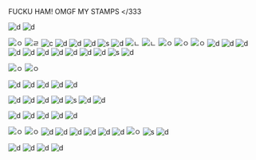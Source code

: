 FUCKU HAM! OMGF MY STAMPS </333

![d](https://media.discordapp.net/attachments/1073270199878418433/1138678576410017922/blinkiesCafe-5i.png?width=187&height=25) ![d](https://media.discordapp.net/attachments/1073270199878418433/1205291607306543154/IMG_7574.webp?ex=65d7d648&is=65c56148&hm=5f2dcaf7b91b91f9b713d4209623e29b19ad1d22052024fc8db1ee871e1e44c1&=&format=webp&width=187&height=25)

![ㅇ](https://supplies.ju.mp/assets/images/gallery01/0383b620.png?v=9163b103) ![ㄹ](https://supplies.ju.mp/assets/images/gallery02/b3829f51.png?v=9163b103) ![c](https://i.imgur.com/PU9ghqb.png) ![d](https://i.imgur.com/zgaRFiu.gif) ![d](https://i.imgur.com/rxe0TCe.gif)  ![d](https://supplies.ju.mp/assets/images/gallery02/e8d85b97.png?v=9163b103) ![s](https://wilardo.crd.co/assets/images/gallery08/eed9c4dc.png?v=a363c8e1) ![d](https://wilardo.crd.co/assets/images/gallery08/029b6ef8.gif?v=a363c8e1) ![ㄴ](https://wilardo.crd.co/assets/images/gallery11/09303a58.png?v=a363c8e1) ![ㄴ](https://wilardo.crd.co/assets/images/gallery08/771bec75.jpg?v=a363c8e1) ![ㅇ](https://wilardo.crd.co/assets/images/gallery10/3213c214.png?v=a363c8e1) ![ㅇ](https://wilardo.crd.co/assets/images/gallery10/0337f01e.png?v=a363c8e1) ![ㅇ](https://wilardo.crd.co/assets/images/gallery13/2170670e.png?v=a363c8e1) ![d](https://media.discordapp.net/attachments/1073270199878418433/1205287315333976065/IMG_7546.gif?ex=65d7d249&is=65c55d49&hm=8760d3864612059c79a6f204745798eb2ef16aadf397e7c1960110cc2b857fe7&=&width=123&height=70) ![d](https://64.media.tumblr.com/7a94455c84272472d9e16d37e018fc53/957bad2c6a46f594-c4/s250x400/fe1aef8f50b3373cff2c6a9ebe6ad56bd6355bce.gifv) ![d](https://y2k.neocities.org/stamps/tumblr_inline_pf6lisXxFI1tjl8rj_500.png) ![d](https://y2k.neocities.org/stamps2/believe___stamp_by_thecandycoating-dac2n2e.gif) ![d](https://y2k.neocities.org/stamps2/tumblr_inline_p81z5lzK3G1uli46t_500.png) 
![d](https://supplies.ju.mp/assets/images/gallery02/885a92a0.png?v=9163b103) ![d](https://media.discordapp.net/attachments/1073270199878418433/1205287317640839248/IMG_7541.png?ex=65d7d249&is=65c55d49&hm=2b4dfb78d7caeec51d20fde04ae6e68fad417cea9c5510f288a127e35c278cfd&=&format=webp&quality=lossless&width=122&height=68) ![d](https://media.discordapp.net/attachments/1073270199878418433/1205289772189487195/IMG_7553.png?ex=65d7d492&is=65c55f92&hm=053673a288961842795ebe7c390af12fd3545a26f24153df01f3830010417492&=&format=webp&quality=lossless&width=122&height=68) ![d](https://media.discordapp.net/attachments/1073270199878418433/1205289772403269642/IMG_7552.png?ex=65d7d492&is=65c55f92&hm=5fb9e398fcc17115a25d40658aba1b7474262fe0f32276784dabfdfe7ae55c83&=&format=webp&quality=lossless&width=122&height=68) ![d](https://media.discordapp.net/attachments/1073270199878418433/1205289773187600384/IMG_7549.png?ex=65d7d493&is=65c55f93&hm=a4f02662ffbf79450501453131558fcbadc0b0ea9eaa0726cb413cd33e25b126&=&format=webp&quality=lossless&width=122&height=68) ![s](https://media.discordapp.net/attachments/1073270199878418433/1205289773447520256/IMG_7548.png?ex=65d7d493&is=65c55f93&hm=efc31621396a630c4aa5b941e17910f2c384324f32523b74e4058e98cfd844e3&=&format=webp&quality=lossless&width=122&height=68) ![d](https://media.discordapp.net/attachments/1073270199878418433/1205289772898062356/IMG_7550.png?ex=65d7d493&is=65c55f93&hm=cbc04f674bf8a5e6b6ef49280b7be288c7051a3227f5bd5a53a0d21ceb38b3e9&=&format=webp&quality=lossless&width=122&height=68) 

![ㅇ](https://wilardo.crd.co/assets/images/gallery10/76d74e22.png?v=a363c8e1) ![ㅇ](https://wilardo.crd.co/assets/images/gallery13/1e31de50.png?v=a363c8e1)

![d](https://media.discordapp.net/attachments/1073270199878418433/1205293868938166402/IMG_7559.png?ex=65d7d863&is=65c56363&hm=b9f817df804b8140f8e753d7c9d113a750bf319ee7bbbaa3dc7e04136c7c9794&=&format=webp&quality=lossless&width=122&height=68) ![d](https://64.media.tumblr.com/6639241485e4d8a44424d5068593d105/2b9a0382a6693131-89/s100x200/d1ee148c3fafb0e367142811eccc5675b843f3de.pnj) ![d](https://media.discordapp.net/attachments/1073270199878418433/1205293868694765578/IMG_7560.png?ex=65d7d863&is=65c56363&hm=ba79c326df6aa0d0d8b896d4faa1c51329eb573d89d885bbcb221a1b5bfacec9&=&format=webp&quality=lossless&width=122&height=68) ![d](https://media.discordapp.net/attachments/1073270199878418433/1205293868480733204/IMG_7561.png?ex=65d7d863&is=65c56363&hm=83f09a36b2e0ddea51f515ea02c108ca1e5c5a6ae6a79f08d14a75bbf1f4957b&=&format=webp&quality=lossless&width=122&height=68) ![d](https://media.discordapp.net/attachments/1073270199878418433/1205293868262621194/IMG_7562.png?ex=65d7d863&is=65c56363&hm=3e8a48420fbba5e4cdbb3584500178eec06f68512e5e26c5f9c44e9c83975ce6&=&format=webp&quality=lossless&width=122&height=68)

![d](https://media.discordapp.net/attachments/1073270199878418433/1205291607797014568/IMG_7572.png?ex=65d7d648&is=65c56148&hm=3993326d3b6750dc21e0c6414a00e52c55467220ff714aff8e05b4fbe63a93e4&=&format=webp&quality=lossless&width=122&height=67) ![d](https://media.discordapp.net/attachments/1073270199878418433/1205291608019435520/IMG_7571.png?ex=65d7d648&is=65c56148&hm=dfb6521fef38c2618388ec9afce28540e46b0e0e1f7b50c0384e55dde4694ed2&=&format=webp&quality=lossless&width=122&height=67) ![d](https://media.discordapp.net/attachments/1073270199878418433/1205287315870580736/IMG_7545.gif?ex=65d7d249&is=65c55d49&hm=52d69c134c522e712bff1ccbf853680868e507f7d76e939b774a0f63f0758f4e&=&width=131&height=78) ![d](https://media.discordapp.net/attachments/1073270199878418433/1205291607512055808/IMG_7573.webp?ex=65d7d648&is=65c56148&hm=a192742678ac9638f04d70f4cb990a7f1829976fe68bf91b6ef14d49c3334304&=&format=webp&width=122&height=67) ![s](https://media.discordapp.net/attachments/1073270199878418433/1205291608459710534/IMG_7569.png?ex=65d7d648&is=65c56148&hm=cbbdc4341eb5026e771c18814f89d31a670e08f2163d97a9dba1a6ddda633a71&=&format=webp&quality=lossless&width=122&height=68) ![d](https://media.discordapp.net/attachments/1073270199878418433/1205292092041994260/IMG_7577.png?ex=65d7d6bb&is=65c561bb&hm=c3e4ffc66a2c3819249b711d3964ad065937505d4b958609d816582bcbd12132&=&format=webp&quality=lossless&width=120&height=70) ![d](https://media.discordapp.net/attachments/1073270199878418433/1205292092293648395/IMG_7576.png?ex=65d7d6bc&is=65c561bc&hm=80565362ce86b4499a01a3c7f89c9206c44aa4c727ec9730fdc25d6c17b9978d&=&format=webp&quality=lossless&width=120&height=70)

![d](https://media.discordapp.net/attachments/1073270199878418433/1205289771585241098/IMG_7555.gif?ex=65d7d492&is=65c55f92&hm=28a5e80ddd090f728cd3aa6308fac45d300c1ee9f9911fe9cfee340bd3331a47&=&width=123&height=70) ![d](https://media.discordapp.net/attachments/1073270199878418433/1205287317179474032/IMG_7543.png?ex=65d7d249&is=65c55d49&hm=482c79ca3efc5605a6e9ab025894917a9459eda6bbae18edb76c07433df36b27&=&format=webp&quality=lossless&width=122&height=68) ![d](https://media.discordapp.net/attachments/1073270199878418433/1205289771304230932/IMG_7556.png?ex=65d7d492&is=65c55f92&hm=698e8df4058deac71d90fa18c2a06a7352786266a50ee114b336e431796cbe38&=&format=webp&quality=lossless&width=122&height=67) ![d](https://media.discordapp.net/attachments/1073270199878418433/1205292201337290772/IMG_7579.webp?ex=65d7d6d6&is=65c561d6&hm=4c27db27c6279c91ddc3866fe5da7a0461c0c0a3cc98f1f838822ffea4964f25&=&format=webp&width=122&height=70) ![d](https://media.discordapp.net/attachments/1073270199878418433/1205292201555263488/IMG_7578.png?ex=65d7d6d6&is=65c561d6&hm=4ee5d6246118e1694bd0dcc35a6da48d4d174598463a2424b2f81b84933ebff6&=&format=webp&quality=lossless&width=122&height=68)

![ㅇ](https://wilardo.crd.co/assets/images/gallery10/17a20d58.png?v=a363c8e1) ![ㅇ](https://wilardo.crd.co/assets/images/gallery10/4913cc50.png?v=a363c8e1) ![d](https://wilardo.crd.co/assets/images/gallery10/816dce38.png?v=a363c8e1) ![d](https://wilardo.crd.co/assets/images/gallery10/5a72a12b.png?v=a363c8e1) ![d](https://mikejima.crd.co/assets/images/gallery14/f5aaa7c9.gif?v=16e7e82c) ![d](https://images-wixmp-ed30a86b8c4ca887773594c2.wixmp.com/f/bef665ae-4eed-4510-bf72-5980451aba11/da5g39k-7dbd334f-eda4-4dbc-bd4d-55ff1261b94f.jpg/v1/fill/w_99,h_56,q_75,strp/trickstar_stamp_by_mea_min_da5g39k-fullview.jpg?token=eyJ0eXAiOiJKV1QiLCJhbGciOiJIUzI1NiJ9.eyJzdWIiOiJ1cm46YXBwOjdlMGQxODg5ODIyNjQzNzNhNWYwZDQxNWVhMGQyNmUwIiwiaXNzIjoidXJuOmFwcDo3ZTBkMTg4OTgyMjY0MzczYTVmMGQ0MTVlYTBkMjZlMCIsIm9iaiI6W1t7ImhlaWdodCI6Ijw9NTYiLCJwYXRoIjoiXC9mXC9iZWY2NjVhZS00ZWVkLTQ1MTAtYmY3Mi01OTgwNDUxYWJhMTFcL2RhNWczOWstN2RiZDMzNGYtZWRhNC00ZGJjLWJkNGQtNTVmZjEyNjFiOTRmLmpwZyIsIndpZHRoIjoiPD05OSJ9XV0sImF1ZCI6WyJ1cm46c2VydmljZTppbWFnZS5vcGVyYXRpb25zIl19.1pRXB7acBOlX3m5vqR1yJn5OacF-KRMpso-a96kuJaI) ![d](https://64.media.tumblr.com/e08f2491d1c12c2a7b64fb1553ce564a/tumblr_pvhunoRLxr1xbgu08o4_100.png) ![d](https://media.discordapp.net/attachments/1124812862213341346/1138663808118829156/tumblr_pucb1sSHXk1xbgu08o1_100.png?width=123&height=70) 
![ㅇ](https://wilardo.crd.co/assets/images/gallery10/c41d2937.jpg?v=a363c8e1) ![s](https://media.discordapp.net/attachments/1073270199878418433/1205289771996553257/IMG_7554.png?ex=65d7d492&is=65c55f92&hm=dac9132378601c3c2dfe91a1778187ca4b5c0f487e1c1a1a57ad147193ce9d40&=&format=webp&quality=lossless&width=122&height=68)  ![d](https://images-wixmp-ed30a86b8c4ca887773594c2.wixmp.com/f/bef665ae-4eed-4510-bf72-5980451aba11/da5g311-9140dd30-d57b-4083-9e1d-62e6ba8a049c.jpg/v1/fill/w_99,h_56,q_75,strp/ensemble_starts_stamp_by_mea_min_da5g311-fullview.jpg?token=eyJ0eXAiOiJKV1QiLCJhbGciOiJIUzI1NiJ9.eyJzdWIiOiJ1cm46YXBwOjdlMGQxODg5ODIyNjQzNzNhNWYwZDQxNWVhMGQyNmUwIiwiaXNzIjoidXJuOmFwcDo3ZTBkMTg4OTgyMjY0MzczYTVmMGQ0MTVlYTBkMjZlMCIsIm9iaiI6W1t7ImhlaWdodCI6Ijw9NTYiLCJwYXRoIjoiXC9mXC9iZWY2NjVhZS00ZWVkLTQ1MTAtYmY3Mi01OTgwNDUxYWJhMTFcL2RhNWczMTEtOTE0MGRkMzAtZDU3Yi00MDgzLTllMWQtNjJlNmJhOGEwNDljLmpwZyIsIndpZHRoIjoiPD05OSJ9XV0sImF1ZCI6WyJ1cm46c2VydmljZTppbWFnZS5vcGVyYXRpb25zIl19.6kuGg5ZOVlHczptadBzNiVVxJZ_fKMfYzKxN0xRP3cY)

![d](https://lifted.crd.co/assets/images/gallery03/e1301be4.jpg?v=540c5116) ![d](https://lifted.crd.co/assets/images/gallery03/1603b7b6.jpg?v=540c5116) ![d](https://lifted.crd.co/assets/images/gallery03/9a5959e5.gif?v=540c5116) ![d](https://lifted.crd.co/assets/images/gallery03/79b7d3fb.jpg?v=540c5116)
<!--
**LAy7LOW2/LAy7LOW2** is a ✨ _special_ ✨ repository because its `README.md` (this file) appears on your GitHub profile.

Here are some ideas to get you started:

- 🔭 I’m currently working on ...
- 🌱 I’m currently learning ...
- 👯 I’m looking to collaborate on ...
- 🤔 I’m looking for help with ...
- 💬 Ask me about ...
- 📫 How to reach me: ...
- 😄 Pronouns: ...
- ⚡ Fun fact: ...
-->
